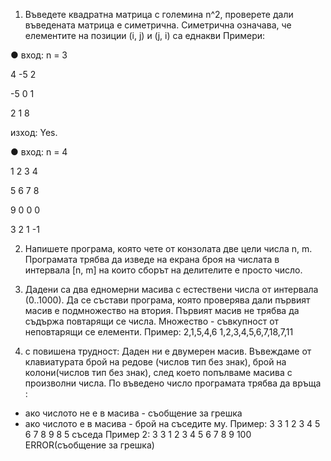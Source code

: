 1)	Въведете квадратна матрица с големина n^2, проверете дали въведената матрица е симетрична. Симетрична означава, че елементите на позиции (i, j) и (j, i) са еднакви
Примери:

● вход: n = 3

4 -5  2

-5 0  1

2  1  8

 изход: Yes.

● вход: n = 4

1 2 3 4

5 6 7 8

9 0 0 0

3 2 1 -1

2) Напишете програма, която чете от конзолата две цели числа n, m. Програмата трябва да изведе на екрана броя на числата в интервала [n, m] на които сборът на делителите е просто число.

3) Дадени са два едномерни масива с естествени числа от интервала (0..1000). Да се състави програма, която проверява дали първият масив е подмножество на втория. Първият масив не трябва да съдържа повтарящи се числа. Множество - съвкупност от неповтарящи се елементи.
Пример:
2,1,5,4,6
1,2,3,4,5,6,7,18,7,11

4) с повишена трудност: Даден ни е двумерен масив. Въвеждаме от клавиатурата брой на редове (числов тип без знак), брой на колони(числов тип без знак), след което попълваме масива с произволни числа. По въведено число програмата трябва да връща :
- ако числото не е в масива - съобщение за грешка
- ако числото е в масива - брой на съседите му.
Пример:
3 3
1 2 3
4 5 6
7 8 9
8
5 съседа
Пример 2:
3 3
1 2 3
4 5 6
7 8 9
100
ERROR(съобщение за грешка)
